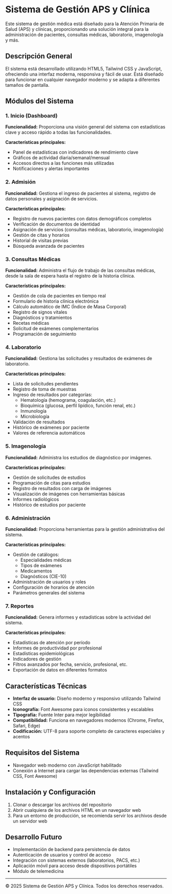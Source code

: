 # Sistema de Gestión APS y Clínica

Este sistema de gestión médica está diseñado para la Atención Primaria de Salud (APS) y clínicas, proporcionando una solución integral para la administración de pacientes, consultas médicas, laboratorio, imagenología y más.

## Descripción General

El sistema está desarrollado utilizando HTML5, Tailwind CSS y JavaScript, ofreciendo una interfaz moderna, responsiva y fácil de usar. Está diseñado para funcionar en cualquier navegador moderno y se adapta a diferentes tamaños de pantalla.

## Módulos del Sistema

### 1. Inicio (Dashboard)

**Funcionalidad:** Proporciona una visión general del sistema con estadísticas clave y acceso rápido a todas las funcionalidades.

**Características principales:**
- Panel de estadísticas con indicadores de rendimiento clave
- Gráficos de actividad diaria/semanal/mensual
- Accesos directos a las funciones más utilizadas
- Notificaciones y alertas importantes

### 2. Admisión

**Funcionalidad:** Gestiona el ingreso de pacientes al sistema, registro de datos personales y asignación de servicios.

**Características principales:**
- Registro de nuevos pacientes con datos demográficos completos
- Verificación de documentos de identidad
- Asignación de servicios (consultas médicas, laboratorio, imagenología)
- Gestión de citas y horarios
- Historial de visitas previas
- Búsqueda avanzada de pacientes

### 3. Consultas Médicas

**Funcionalidad:** Administra el flujo de trabajo de las consultas médicas, desde la sala de espera hasta el registro de la historia clínica.

**Características principales:**
- Gestión de cola de pacientes en tiempo real
- Formulario de historia clínica electrónica
- Cálculo automático de IMC (Índice de Masa Corporal)
- Registro de signos vitales
- Diagnósticos y tratamientos
- Recetas médicas
- Solicitud de exámenes complementarios
- Programación de seguimiento

### 4. Laboratorio

**Funcionalidad:** Gestiona las solicitudes y resultados de exámenes de laboratorio.

**Características principales:**
- Lista de solicitudes pendientes
- Registro de toma de muestras
- Ingreso de resultados por categorías:
  - Hematología (hemograma, coagulación, etc.)
  - Bioquímica (glucosa, perfil lipídico, función renal, etc.)
  - Inmunología
  - Microbiología
- Validación de resultados
- Histórico de exámenes por paciente
- Valores de referencia automáticos

### 5. Imagenología

**Funcionalidad:** Administra los estudios de diagnóstico por imágenes.

**Características principales:**
- Gestión de solicitudes de estudios
- Programación de citas para estudios
- Registro de resultados con carga de imágenes
- Visualización de imágenes con herramientas básicas
- Informes radiológicos
- Histórico de estudios por paciente

### 6. Administración

**Funcionalidad:** Proporciona herramientas para la gestión administrativa del sistema.

**Características principales:**
- Gestión de catálogos:
  - Especialidades médicas
  - Tipos de exámenes
  - Medicamentos
  - Diagnósticos (CIE-10)
- Administración de usuarios y roles
- Configuración de horarios de atención
- Parámetros generales del sistema

### 7. Reportes

**Funcionalidad:** Genera informes y estadísticas sobre la actividad del sistema.

**Características principales:**
- Estadísticas de atención por período
- Informes de productividad por profesional
- Estadísticas epidemiológicas
- Indicadores de gestión
- Filtros avanzados por fecha, servicio, profesional, etc.
- Exportación de datos en diferentes formatos

## Características Técnicas

- **Interfaz de usuario:** Diseño moderno y responsivo utilizando Tailwind CSS
- **Iconografía:** Font Awesome para iconos consistentes y escalables
- **Tipografía:** Fuente Inter para mejor legibilidad
- **Compatibilidad:** Funciona en navegadores modernos (Chrome, Firefox, Safari, Edge)
- **Codificación:** UTF-8 para soporte completo de caracteres especiales y acentos

## Requisitos del Sistema

- Navegador web moderno con JavaScript habilitado
- Conexión a Internet para cargar las dependencias externas (Tailwind CSS, Font Awesome)

## Instalación y Configuración

1. Clonar o descargar los archivos del repositorio
2. Abrir cualquiera de los archivos HTML en un navegador web
3. Para un entorno de producción, se recomienda servir los archivos desde un servidor web

## Desarrollo Futuro

- Implementación de backend para persistencia de datos
- Autenticación de usuarios y control de acceso
- Integración con sistemas externos (laboratorios, PACS, etc.)
- Aplicación móvil para acceso desde dispositivos portátiles
- Módulo de telemedicina

---

© 2025 Sistema de Gestión APS y Clínica. Todos los derechos reservados.
